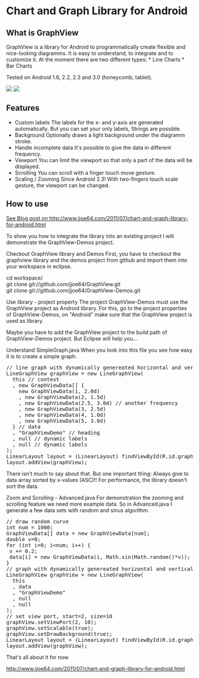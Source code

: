 Chart and Graph Library for Android
====================================

<h2>What is GraphView</h2>
GraphView is a library for Android to programmatically create flexible and nice-looking diagramms. It is easy to understand, to integrate and to customize it.
At the moment there are two different types:
* Line Charts
* Bar Charts

Tested on Android 1.6, 2.2, 2.3 and 3.0 (honeycomb, tablet).

<img src="https://github.com/jjoe64/GraphView/raw/master/GVLine.jpg" />
<img src="https://github.com/jjoe64/GraphView/raw/master/GVBar.png" />

<h2>Features</h2>

* Custom labels
The labels for the x- and y-axis are generated automatically. But you can set your only labels, Strings are possible.
* Background
Optionally draws a light background under the diagramm stroke.
* Handle incomplete data
It's possible to give the data in different frequency.
* Viewport
You can limit the viewport so that only a part of the data will be displayed.
* Scrolling
You can scroll with a finger touch move gesture.
* Scaling / Zooming
Since Android 2.3! With two-fingers touch scale gesture, the viewport can be changed.

<h2>How to use</h2>
<a href="http://www.jjoe64.com/2011/07/chart-and-graph-library-for-android.html">See Blog post on http://www.jjoe64.com/2011/07/chart-and-graph-library-for-android.html</a>

To show you how to integrate the library into an existing project I will demonstrate the GraphView-Demos project.

Checkout GraphView library and Demos
First, you have to checkout the graphview library and the demos project from github and import them into your workspace in eclipse.

cd workspace/  
git clone git://github.com/jjoe64/GraphView.git  
git clone git://github.com/jjoe64/GraphView-Demos.git  

Use library - project property
The project GraphView-Demos must use the GraphView project as Android library. For this, go to the project properties of GraphView-Demos, on "Android" make sure that the GraphView project is used as library.


Maybe you have to add the GraphView project to the build path of GraphView-Demos project. But Eclipse will help you...

Understand SimpleGraph.java
When you look into this file you see how easy it is to create a simple graph.

<pre>
// line graph with dynamically genereated horizontal and vertical labels  
LineGraphView graphView = new LineGraphView(  
  this // context  
  , new GraphViewData[] {  
    new GraphViewData(1, 2.0d)  
    , new GraphViewData(2, 1.5d)  
    , new GraphViewData(2.5, 3.0d) // another frequency  
    , new GraphViewData(3, 2.5d)  
    , new GraphViewData(4, 1.0d)  
    , new GraphViewData(5, 3.0d)  
  } // data  
  , "GraphViewDemo" // heading  
  , null // dynamic labels  
  , null // dynamic labels  
);  
LinearLayout layout = (LinearLayout) findViewById(R.id.graph1);  
layout.addView(graphView);  
</pre>

There isn't much to say about that. But one important thing: Always give to data array sorted by x-values (ASC)!!
For performance, the library doesn't sort the data.

Zoom and Scrolling - Advanced.java
For demonstration the zooming and scrolling feature we need more example data. So in Advanced.java I generate a few data sets with random and sinus algorithm.

<pre>
// draw random curve  
int num = 1000;  
GraphViewData[] data = new GraphViewData[num];  
double v=0;  
for (int i=0; i&lt;num; i++) {  
 v += 0.2;  
 data[i] = new GraphViewData(i, Math.sin(Math.random()*v));  
}  
// graph with dynamically genereated horizontal and vertical labels  
LineGraphView graphView = new LineGraphView(  
  this  
  , data  
  , "GraphViewDemo"  
  , null  
  , null  
);  
// set view port, start=2, size=10  
graphView.setViewPort(2, 10);  
graphView.setScalable(true);  
graphView.setDrawBackground(true);  
LinearLayout layout = (LinearLayout) findViewById(R.id.graph2);  
layout.addView(graphView);  
</pre>

That's all about it for now.

<a href="http://www.jjoe64.com/2011/07/chart-and-graph-library-for-android.html">http://www.jjoe64.com/2011/07/chart-and-graph-library-for-android.html</a>
